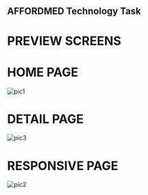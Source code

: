## AFFORDMED Technology Task

# PREVIEW SCREENS

# HOME PAGE
![pic1](https://github.com/user-attachments/assets/259e9a30-acc3-4923-ad5d-2354965f6117)


# DETAIL PAGE

![pic3](https://github.com/user-attachments/assets/ba785f41-14fb-4a83-8846-c50bbb444278)

# RESPONSIVE PAGE

![pic2](https://github.com/user-attachments/assets/0a1d0f77-7031-4b75-8afd-ae5026f4a823)
